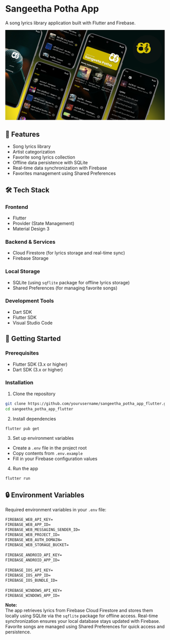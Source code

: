 # Sangeetha Potha App

A song lyrics library application built with Flutter and Firebase.

![Sangeetha Potha App Screenshot](assets/images/sangeethapotha_app_banner.png)

## 📱 Features

- Song lyrics library
- Artist categorization
- Favorite song lyrics collection
- Offline data persistence with SQLite
- Real-time data synchronization with Firebase
- Favorites management using Shared Preferences

## 🛠️ Tech Stack

### Frontend
- Flutter
- Provider (State Management)
- Material Design 3

### Backend & Services
- Cloud Firestore (for lyrics storage and real-time sync)
- Firebase Storage

### Local Storage
- SQLite (using `sqflite` package for offline lyrics storage)
- Shared Preferences (for managing favorite songs)

### Development Tools
- Dart SDK
- Flutter SDK
- Visual Studio Code

## 🚀 Getting Started

### Prerequisites
- Flutter SDK (3.x or higher)
- Dart SDK (3.x or higher)

### Installation

1. Clone the repository
```bash
git clone https://github.com/yourusername/sangeetha_potha_app_flutter.git
cd sangeetha_potha_app_flutter
```

2. Install dependencies
```bash
flutter pub get
```

3. Set up environment variables
- Create a `.env` file in the project root
- Copy contents from `.env.example`
- Fill in your Firebase configuration values

4. Run the app
```bash
flutter run
```

## 🔒 Environment Variables

Required environment variables in your `.env` file:

```plaintext
FIREBASE_WEB_API_KEY=
FIREBASE_WEB_APP_ID=
FIREBASE_WEB_MESSAGING_SENDER_ID=
FIREBASE_WEB_PROJECT_ID=
FIREBASE_WEB_AUTH_DOMAIN=
FIREBASE_WEB_STORAGE_BUCKET=

FIREBASE_ANDROID_API_KEY=
FIREBASE_ANDROID_APP_ID=

FIREBASE_IOS_API_KEY=
FIREBASE_IOS_APP_ID=
FIREBASE_IOS_BUNDLE_ID=

FIREBASE_WINDOWS_API_KEY=
FIREBASE_WINDOWS_APP_ID=
```

**Note:**  
The app retrieves lyrics from Firebase Cloud Firestore and stores them locally using SQLite via the `sqflite` package for offline access. Real-time synchronization ensures your local database stays updated with Firebase. Favorite songs are managed using Shared Preferences for quick access and persistence.
